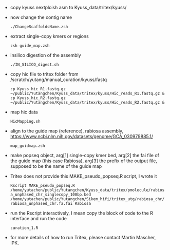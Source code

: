 
* copy kyuss nextploish asm to Kyuss_data/tritex/kyuss/

* now change the contig name

    `./ChangeScaffoldsName.zsh`

* extract single-copy kmers or regions

    `zsh guide_map.zsh`

* insilico digestion of the assembly

    `./IN_SILICO_digest.sh`

* copy hic file to tritex folder from /scratch/yutang/manual_curation/kyuss/fastq

    `cp Kyuss_hic_R1.fastq.gz ~/public/Yutangchen/Kyuss_data/tritex/kyuss/Hic_reads_R1.fastq.gz &`
    `cp Kyuss_hic_R2.fastq.gz ~/public/Yutangchen/Kyuss_data/tritex/kyuss/Hic_reads_R2.fastq.gz &`

* map hic data

    `HicMapping.sh`

* align to the guide map (reference), rabiosa assembly, https://www.ncbi.nlm.nih.gov/datasets/genome/GCA_030979885.1/

    `map_guidmap.zsh`

* make popseq object, arg[1] single-copy kmer bed, arg[2] the fai file of the guide map (this case Rabiosa), arg[3] the prefix of the output file, supposed to be the name of the guide map 

* Tritex does not provide this MAKE_pseudo_popseq.R script, I wrote it

    `Rscript MAKE_pseudo_popseq.R /home/yutachen/public/Yutangchen/Kyuss_data/tritex/pmolecule/rabiosa_unphased_chr_singlecopy_100bp.bed /home/yutachen/public/Yutangchen/Sikem_hifi/tritex_utg/rabiosa_chr/rabiosa_unphased_chr.fa.fai Rabiosa`

* run the Rscript interactively, I mean copy the block of code to the R interface and run the code

    `curation_1.R`

* for more details of how to run Tritex, please contact Martin Mascher, IPK.
